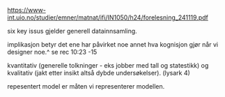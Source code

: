 
https://www-int.uio.no/studier/emner/matnat/ifi/IN1050/h24/forelesning_241119.pdf


six key issus gjelder generell datainnsamling.

implikasjon betyr det ene har påvirket noe annet
hva kognisjon gjør når vi designer noe.^ se rec 10:23 -15

kvantitativ (generelle tolkninger - eks jobber med tall og statestikk) og kvalitativ (jakt etter insikt altså dybde undersøkelser). (lysark 4)


repesentert model er måten vi representerer modellen.
